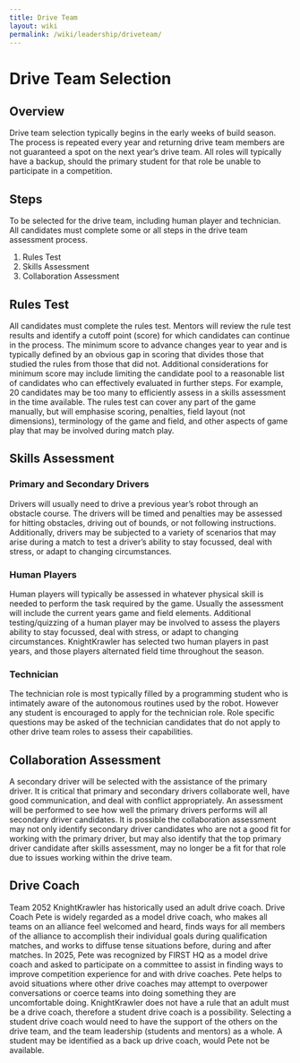 ```yaml
---
title: Drive Team
layout: wiki
permalink: /wiki/leadership/driveteam/
---
```



# Drive Team Selection

## Overview

Drive team selection typically begins in the early weeks of build season. The process is repeated every year and returning drive team members are not guaranteed a spot on the next year’s drive team. All roles will typically have a backup, should the primary student for that role be unable to participate in a competition.

## Steps

To be selected for the drive team, including human player and technician. All candidates must complete some or all steps in the drive team assessment process.

1. Rules Test  
2. Skills Assessment  
3. Collaboration Assessment

## Rules Test

All candidates must complete the rules test. Mentors will review the rule test results and identify a cutoff point (score) for which candidates can continue in the process. The minimum score to advance changes year to year and is typically defined  by an obvious gap in scoring that divides those that studied the rules from those that did not. Additional considerations for minimum score may include limiting the candidate pool to a reasonable list of candidates who can effectively evaluated in further steps. For example, 20 candidates may be too many to efficiently assess in a skills assessment in the time available. The rules test can cover any part of the game manually, but will emphasise scoring, penalties, field layout (not dimensions), terminology of the game and field, and other aspects of game play that may be involved during match play.

## Skills Assessment

### Primary and Secondary Drivers

Drivers will usually need to drive a previous year’s robot through an obstacle course. The drivers will be timed and penalties may be assessed for hitting obstacles, driving out of bounds, or not following instructions. Additionally, drivers may be subjected to a variety of scenarios that may arise during a match to test a driver’s ability to stay focussed, deal with stress, or adapt to changing circumstances.

### Human Players

Human players will typically be assessed in whatever physical skill is needed to perform the task required by the game. Usually the assessment will include the current years game and field elements. Additional testing/quizzing of a human player may be involved to assess the players ability to stay focussed, deal with stress, or adapt to changing circumstances. KnightKrawler has selected two human players in past years, and those players alternated field time throughout the season.

### Technician

The technician role is most typically filled by a programming student who is intimately aware of the autonomous routines used by the robot. However any student is encouraged to apply for the technician role. Role specific questions may be asked of the technician candidates that do not apply to other drive team roles to assess their capabilities.

## Collaboration Assessment

A secondary driver will be selected with the assistance of the primary driver. It is critical that primary and secondary drivers collaborate well, have good communication, and deal with conflict appropriately. An assessment will be performed to see how well the primary drivers performs will all secondary driver candidates. It is possible the collaboration assessment may not only identify secondary driver candidates who are not a good fit for working with the primary driver, but may also identify that the top primary driver candidate after skills assessment, may no longer be a fit for that role due to issues working within the drive team. 

## Drive Coach

Team 2052 KnightKrawler has historically used an adult drive coach. Drive Coach Pete is widely regarded as a model drive coach, who makes all teams on an alliance feel welcomed and heard, finds ways for all members of the alliance to accomplish their individual goals during qualification matches, and works to diffuse tense situations before, during and after matches. In 2025, Pete was recognized by FIRST HQ as a model drive coach and asked to participate on a committee to assist in finding ways to improve competition experience for and with drive coaches. Pete helps to avoid situations where other drive coaches may attempt to overpower conversations or coerce teams into doing something they are uncomfortable doing. KnightKrawler does not have a rule that an adult must be a drive coach, therefore a student drive coach is a possibility. Selecting a student drive coach would need to have the support of the others on the drive team, and the team leadership (students and mentors) as a whole. A student may be identified as a back up drive coach, would Pete not be available.

